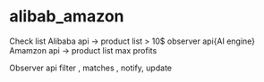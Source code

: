 # alibab_amazon


Check list
Alibaba api -> product list > 10$ 
observer api{AI engine}
Amamzon api -> product list max profits 


Observer api
filter , matches , notify, update 
